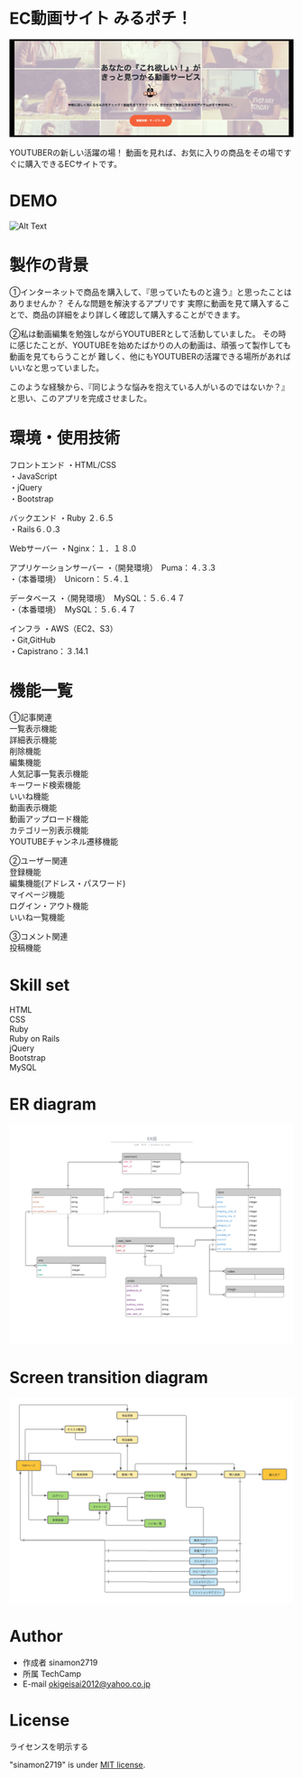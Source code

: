 # EC動画サイト みるポチ！
![readme 2.png](https://github.com/sinamon2719/orizinal_app/blob/master/readme%202.png)


YOUTUBERの新しい活躍の場！
動画を見れば、お気に入りの商品をその場ですぐに購入できるECサイトです。

 
# DEMO
![Alt Text](https://user-images.githubusercontent.com/70252059/96471527-67120680-126a-11eb-9a22-2f0c490768fa.gif)
 
# 製作の背景

①インターネットで商品を購入して、『思っていたものと違う』と思ったことはありませんか？
そんな問題を解決するアプリです
実際に動画を見て購入することで、商品の詳細をより詳しく確認して購入することができます。

②私は動画編集を勉強しながらYOUTUBERとして活動していました。
その時に感じたことが、YOUTUBEを始めたばかりの人の動画は、頑張って製作しても動画を見てもらうことが
難しく、他にもYOUTUBERの活躍できる場所があればいいなと思っていました。

このような経験から、『同じような悩みを抱えている人がいるのではないか？』と思い、このアプリを完成させました。
 
# 環境・使用技術

フロントエンド
 ・HTML/CSS<br>
 ・JavaScript<br>
 ・jQuery<br>
 ・Bootstrap<br>
 
バックエンド
 ・Ruby ２.６.5<br>
 ・Rails６.０.3<br>
 
 Webサーバー
 ・Nginx：１．１８.0<br>
 
 アプリケーションサーバー
 ・（開発環境）　Puma：４.３.3<br>
 ・（本番環境）　Unicorn：５.４.１<br>

 データベース
 ・（開発環境）　MySQL：５.６.４７<br>
 ・（本番環境）　MySQL：５.６.４７<br>
 
 インフラ
 ・AWS（EC2、S3）<br>
 ・Git,GitHub<br>
 ・Capistrano：３.14.1<br>
 
# 機能一覧
 
①記事関連<br>
 一覧表示機能<br>
  詳細表示機能<br>
  削除機能<br>
  編集機能<br>
  人気記事一覧表示機能<br>
  キーワード検索機能<br>
  いいね機能<br>
  動画表示機能<br>
  動画アップロード機能<br>
  カテゴリー別表示機能<br>
  YOUTUBEチャンネル遷移機能<br>

②ユーザー関連<br>
  登録機能<br>
  編集機能(アドレス・パスワード)<br>
  マイページ機能<br>
  ログイン・アウト機能<br>
  いいね一覧機能<br>

③コメント関連<br>
  投稿機能<br>
  
# Skill set

 HTML<br>
 CSS<br>
 Ruby<br>
 Ruby on Rails<br>
 jQuery<br>
 Bootstrap<br>
 MySQL<br>
 
 
 
# ER diagram

![diagram2.png](https://github.com/sinamon2719/orizinal_app/blob/master/diagram2.png)

 
# Screen transition diagram
![diagram.png](https://github.com/sinamon2719/orizinal_app/blob/master/diagram.png)
 
 
# Author
  
* 作成者 sinamon2719
* 所属   TechCamp
* E-mail okigeisai2012@yahoo.co.jp
 
# License
ライセンスを明示する
 
"sinamon2719" is under [MIT license](https://en.wikipedia.org/wiki/MIT_License).
 

